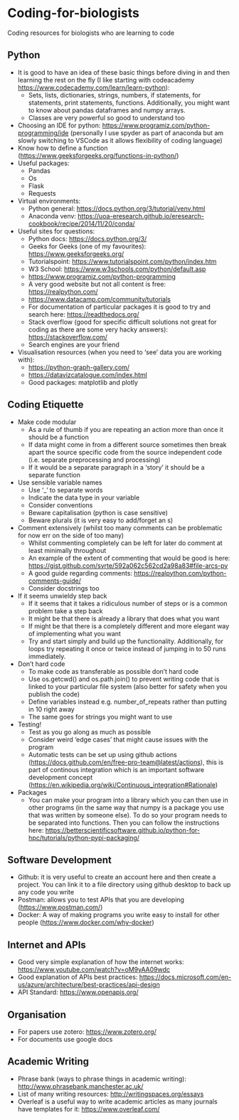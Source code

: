 # Coding-for-biologists
Coding resources for biologists who are learning to code
## Python
 - It is good to have an idea of these basic things before diving in and then learning the rest on the fly (I like starting with codeacademy https://www.codecademy.com/learn/learn-python):
   - Sets, lists, dictionaries, strings, numbers, if statements, for statements, print statements, functions. Additionally, you might want to know about pandas dataframes and numpy arrays.
   - Classes are very powerful so good to understand too
 - Choosing an IDE for python: https://www.programiz.com/python-programming/ide (personally I use spyder as part of anaconda but am slowly switching to VSCode as it allows flexibility of coding language)
 - Know how to define a function (https://www.geeksforgeeks.org/functions-in-python/)
 - Useful packages:
   - Pandas
   - Os
   - Flask
   - Requests
 - Virtual environments:
   - Python general: https://docs.python.org/3/tutorial/venv.html
   - Anaconda venv: https://uoa-eresearch.github.io/eresearch-cookbook/recipe/2014/11/20/conda/
 - Useful sites for questions:
   - Python docs: https://docs.python.org/3/
   - Geeks for Geeks (one of my favourites):  https://www.geeksforgeeks.org/
   - Tutorialspoint: https://www.tutorialspoint.com/python/index.htm
   - W3 School: https://www.w3schools.com/python/default.asp
   - https://www.programiz.com/python-programming
   - A very good website but not all content is free: https://realpython.com/
   - https://www.datacamp.com/community/tutorials
   - For documentation of particular packages it is good to try and search here: https://readthedocs.org/
   - Stack overflow (good for specific difficult solutions not great for coding as there are some very hacky answers): https://stackoverflow.com/
   - Search engines are your friend
 - Visualisation resources (when you need to ‘see’ data you are working with):
   - https://python-graph-gallery.com/
   - https://datavizcatalogue.com/index.html
   - Good packages: matplotlib and plotly
## Coding Etiquette
 - Make code modular
   - As a rule of thumb if you are repeating an action more than once it should be a function
   - If data might come in from a different source sometimes then break apart the source specific code from the source independent code (i.e. separate preprocessing and processing)
   - If it would be a separate paragraph in a ‘story’ it should be a separate function
 - Use sensible variable names
   - Use ‘_’ to separate words
   - Indicate the data type in your variable
   - Consider conventions
   - Beware capitalisation (python is case sensitive)
   - Beware plurals (it is very easy to add/forget an s)
 - Comment extensively (whilst too many comments can be problematic for now err on the side of too many)
   - Whilst commenting completely can be left for later do comment at least minimally throughout
   - An example of the extent of commenting that would be good is here: https://gist.github.com/syrte/592a062c562cd2a98a83#file-arcs-py
   - A good guide regarding comments: https://realpython.com/python-comments-guide/
   - Consider docstrings too
 - If it seems unwieldy step back
   - If it seems that it takes a ridiculous number of steps or is a common problem take a step back
   - It might be that there is already a library that does what you want
   - If might be that there is a completely different and more elegant way of implementing what you want
   - Try and start simply and build up the functionality. Additionally, for loops try repeating it once or twice instead of jumping in to 50 runs immediately.
 - Don’t hard code
   - To make code as transferable as possible don’t hard code
   - Use os.getcwd() and os.path.join() to prevent writing code that is linked to your particular file system (also better for safety when you publish the code)
   - Define variables instead e.g. number_of_repeats rather than putting in 10 right away
   - The same goes for strings you might want to use
 - Testing!
   - Test as you go along as much as possible
   - Consider weird ‘edge cases’ that might cause issues with the program
   - Automatic tests can be set up using github actions (https://docs.github.com/en/free-pro-team@latest/actions), this is part of continous integration which is an important software development concept (https://en.wikipedia.org/wiki/Continuous_integration#Rationale)
 - Packages
   - You can make your program into a library which you can then use in other programs (in the same way that numpy is a package you use that was written by someone else). To do so your program needs to be separated into functions. Then you can follow the instructions here: https://betterscientificsoftware.github.io/python-for-hpc/tutorials/python-pypi-packaging/
## Software Development
 - Github: it is very useful to create an account here and then create a project. You can link it to a file directory using github desktop to back up any code you write
 - Postman: allows you to test APIs that you are developing (https://www.postman.com/)
 - Docker: A way of making programs you write easy to install for other people (https://www.docker.com/why-docker)
## Internet and APIs
 - Good very simple explanation of how the internet works: https://www.youtube.com/watch?v=oM9yAA09wdc
 - Good explanation of APIs best practices: https://docs.microsoft.com/en-us/azure/architecture/best-practices/api-design
 - API Standard: https://www.openapis.org/
## Organisation
 - For papers use zotero: https://www.zotero.org/
 - For documents use google docs
## Academic Writing
 - Phrase bank (ways to phrase things in academic writing): http://www.phrasebank.manchester.ac.uk/
 - List of many writing resources: http://writingspaces.org/essays
 - Overleaf is a useful way to write academic articles as many journals have templates for it: https://www.overleaf.com/
